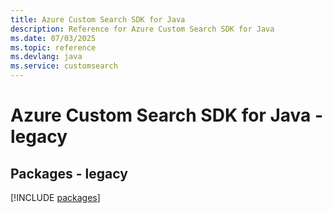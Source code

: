 ```yaml
---
title: Azure Custom Search SDK for Java
description: Reference for Azure Custom Search SDK for Java
ms.date: 07/03/2025
ms.topic: reference
ms.devlang: java
ms.service: customsearch
---
```

# Azure Custom Search SDK for Java - legacy
## Packages - legacy
[!INCLUDE [packages](custom-search-index.md)]